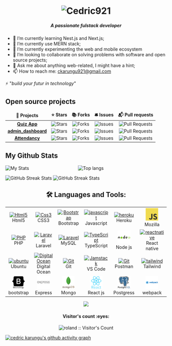 <h1 align="center"><img src="https://readme-typing-svg.herokuapp.com?font=Lobster&color=3594F4&size=46&width=500&height=76&lines=Hi+%F0%9F%91%8B%2C+I'm+Cedric+Karungu" alt="Cedric921" /></h1>

<h5 align="center"><em>A passionate fulstack developer </em></h5>


- 🔭 I’m currently learning Nest.js and Next.js;
- 🔭 I’m currently use MERN stack;
- 🌱 I’m currently experimenting the web and mobile ecosystem
- 👯 I’m looking to collaborate on solving problems with software and open source projects;
- 💬 Ask me about anything web-related, I might have a hint; 
- 📫 How to reach me: ckarungu921@gmail.com

 ⚡ "*build your futur in technology*"


<h2>Open source projects</h2>
<table align="center">
  <thead align="center">
    <tr border: none;>
      <td><b>🎁 Projects</b></td>
      <td><b>⭐ Stars</b></td>
      <td><b>📚 Forks</b></td>
      <td><b>🛎 Issues</b></td>
      <td><b>📬 Pull requests</b></td>
    </tr>
  </thead>
  <tbody align="center">
    <tr>
      <td><a href="https://github.com/Cedric921/food-delivrery"><b>Quiz App</b></a></td>
      <td><img alt="Stars" src="https://img.shields.io/github/stars/Cedric921/GDA_QuizApp?style=flat-square&labelColor=343b41"/></td>
      <td><img alt="Forks" src="https://img.shields.io/github/forks/Cedric921/GDA_QuizApp?style=flat-square&labelColor=343b41"/></td>
      <td><img alt="Issues" src="https://img.shields.io/github/issues/Cedric921/GDA_QuizApp?style=flat-square&labelColor=343b41"/></td>
      <td><img alt="Pull Requests" src="https://img.shields.io/github/issues-pr/Cedric921/gda_admin_dashboard?style=flat-square&labelColor=343b41"/></td>
    </tr>
    <tr>
      <td><a href="https://github.com/Cedric921/food-delivrery"><b>admin_dashboard</b></a></td>
      <td><img alt="Stars" src="https://img.shields.io/github/stars/Cedric921/blog?style=flat-square&labelColor=343b41"/></td>
      <td><img alt="Forks" src="https://img.shields.io/github/forks/Cedric921/gda_admin_dashboard?style=flat-square&labelColor=343b41"/></td>
      <td><img alt="Issues" src="https://img.shields.io/github/issues/Cedric921/Task_tracker?style=flat-square&labelColor=343b41"/></td>
      <td><img alt="Pull Requests" src="https://img.shields.io/github/issues-pr/Cedric921/gda_admin_dashboard?style=flat-square&labelColor=343b41"/></td>
    </tr>
     <tr>
      <td><a href="https://github.com/Cedric921/attendancy-gda"><b>Attendancy</b></a></td>
      <td><img alt="Stars" src="https://img.shields.io/github/stars/Bam92/attendancy-gda?style=flat-square&labelColor=343b41"/></td>
      <td><img alt="Forks" src="https://img.shields.io/github/forks/Bam92/attendancy-gda?style=flat-square&labelColor=343b41"/></td>
      <td><img alt="Issues" src="https://img.shields.io/github/issues/Bam92/attendancy-gda?style=flat-square&labelColor=343b41"/></td>
      <td><img alt="Pull Requests" src="https://img.shields.io/github/issues-pr/Bam92/attendancy-gda?style=flat-square&labelColor=343b41"/></td>
    </tr>
  </tbody>
  
</table>


## My Github Stats

<p>
  <img
    align="left"
    width="45%"
    alt="My Stats"
    src="https://github-readme-stats.vercel.app/api?username=Cedric921&show_icons=true&theme=radical"
  />
  <img
    width="45%"
    alt="Top langs"
    src="https://github-readme-stats.vercel.app/api/top-langs/?username=Cedric921&show_icons=true&theme=radical&layout=compact"
  />
</p>

<p>
  <img
    width="45%"
    height="200"
    alt="GitHub Streak Stats"
    src="https://github-profile-trophy.vercel.app/?username=Cedric921&theme=radical&no-frame=true&column=3&row=2"
  />
  <img
    width="45%"
    height="200"
    alt="GitHub Streak Stats"
    src="https://github-readme-streak-stats.herokuapp.com/?user=Cedric921&theme=radical&date_format=j%20M%5B%20Y%5D&currStreakLabel=6FDA44&fire=6FDA44&ring=6FDA44"
  />
</p>


<h2 align="center">🛠 Languages and Tools:</h2>

<table align="center">
  <tr>
      <td align="center" width="96">
      <a href="#html5">
        <img src="https://seeklogo.com/images/H/html5-without-wordmark-color-logo-14D252D878-seeklogo.com.png" width="48" height="48" alt="Html5" />
      </a>
      <br>Html5
    </td>
    <td align="center" width="96">
      <a href="#css3">
        <img src="https://upload.wikimedia.org/wikipedia/commons/thumb/6/62/CSS3_logo.svg/48px-CSS3_logo.svg.png" width="48" height="48" alt="Css3" />
      </a>
      <br>CSS3
    </td>
     <td align="center" width="96">
      <a href="#bootstrap">
        <img src="https://cdn.worldvectorlogo.com/logos/bootstrap-4.svg" width="48" height="48" alt="Bootstrap" />
      </a>
      <br>Bootstrap
    </td>
     <td align="center" width="96">
      <a href="#js">
        <img src="https://upload.wikimedia.org/wikipedia/commons/thumb/9/99/Unofficial_JavaScript_logo_2.svg/1024px-Unofficial_JavaScript_logo_2.svg.png" width="48" height="48" alt="javascript" />
      </a>
      <br>Javascript
    </td>
    <td align="center" width="96">
      
  <a href="https://heroku.com" target="_blank"> <img src="https://www.vectorlogo.zone/logos/heroku/heroku-icon.svg" alt="heroku" width="40" height="40"/> </a>
        </a> 
      <br>Heroku
    </td>
      <td align="center" width="96">
     <a href="https://developer.mozilla.org/en-US/docs/Web/JavaScript" target="_blank"> <img src="https://raw.githubusercontent.com/devicons/devicon/master/icons/javascript/javascript-original.svg" alt="javascript" width="40" height="40"/> </a> 
      <br>Mozilla
    </td>
  </tr>

  <tr>
     <td align="center" width="96">
      <a href="#nuxtjs" >
        <img src="https://i.ibb.co/LzmYpDX/146-1466902-php-logo-png-transparent-php-logo-png-png-removebg-preview.png" width="48" height="48" alt="PHP" />
      </a>
      <br>PHP
    </td>
      <td align="center" width="96">
      <a href="#laravel">
        <img src="https://cdn.worldvectorlogo.com/logos/laravel-2.svg" width="48" height="48" alt="Laravel" />
      </a>
      <br>Laravel
    </td>
      <td align="center" width="96">
      <a href="#laravel">
        <img src="https://www.logo.wine/a/logo/MySQL/MySQL-Logo.wine.svg" width="48" height="48" alt="Laravel" />
      </a>
      <br>MySQL
    </td>
     <td align="center" width="96">
      <a href="#ts">
        <img src="https://upload.wikimedia.org/wikipedia/commons/thumb/4/4c/Typescript_logo_2020.svg/1200px-Typescript_logo_2020.svg.png" width="48" height="48" alt="TypeScript" />
      </a>
      <br>TypeScript
    </td>
      <td align="center"  width="96">
     <a href="https://nodejs.org" target="_blank"> <img src="https://raw.githubusercontent.com/devicons/devicon/master/icons/nodejs/nodejs-original-wordmark.svg" alt="nodejs" width="40" height="40"/> </a>
      <br>Node js
    </td>
   <td align="center" width="96">
       <a href="https://reactnative.dev/" target="_blank"> <img src="https://reactnative.dev/img/header_logo.svg" alt="reactnative" width="40" height="40"/> </a> 
      <br>React native
    </td>
  </tr>
   <tr>
      <td align="center" width="96">
      <a href="#ubuntu" >
        <img src="https://seeklogo.com/images/U/ubuntu-logo-8FDEC6A07B-seeklogo.com.png" width="48" height="48" alt="ubuntu" />
      </a>
      <br>Ubuntu
    </td>
     <td align="center" width="96">
      <a href="#digitalocean">
        <img src="https://upload.wikimedia.org/wikipedia/commons/f/ff/DigitalOcean_logo.svg" width="48" height="48" alt="Digital Ocean" />
      </a>
      <br>Digital Ocean
    </td>
      <td align="center" width="96">
      <a href="#git" >
        <img src="https://upload.wikimedia.org/wikipedia/commons/thumb/3/3f/Git_icon.svg/1200px-Git_icon.svg.png" width="48" height="48" alt="Git" />
      </a>
      <br>Git
    </td>
      <td align="center"  width="96">
      <a href="#vscode">
        <img src="https://upload.wikimedia.org/wikipedia/commons/9/9a/Visual_Studio_Code_1.35_icon.svg" width="48" height="48" alt="Jamstack" />
      </a>
      <br>VS Code
    </td>
      <td align="center" width="96">
      <a href="#postman" >
        <img src="https://www.vectorlogo.zone/logos/getpostman/getpostman-icon.svg" width="48" height="48" alt="Git" />
      </a>
      <br>Postman
    </td>
      <td align="center" width="96">
  <a href="https://tailwindcss.com/" target="_blank"> <img src="https://www.vectorlogo.zone/logos/tailwindcss/tailwindcss-icon.svg" alt="tailwind" width="40" height="40"/> </a> 
      <br>Tailwind
    </td>
  </tr>
  <tr>
      <td align="center" width="96">
      <a href="https://getbootstrap.com" target="_blank"> 
        <img src="https://raw.githubusercontent.com/devicons/devicon/master/icons/bootstrap/bootstrap-plain-wordmark.svg" alt="bootstrap" width="40" height="40"/> 
        </a> 
      <br>bootstrap
    </td>
     <td align="center" width="96">
      <a href="https://expressjs.com" target="_blank"> <img src="https://raw.githubusercontent.com/devicons/devicon/master/icons/express/express-original-wordmark.svg" alt="express" width="40" height="40"/> </a>
      <br>Express
    </td>
      <td align="center" width="96">
  <a href="https://www.mongodb.com/" target="_blank"> <img src="https://raw.githubusercontent.com/devicons/devicon/master/icons/mongodb/mongodb-original-wordmark.svg" alt="mongodb" width="40" height="40"/> </a>
      <br>Mongo
    </td>
      <td align="center"  width="96">
      <a href="https://reactjs.org/" target="_blank"> <img src="https://raw.githubusercontent.com/devicons/devicon/master/icons/react/react-original-wordmark.svg" alt="react" width="40" height="40"/> </a> 
      <br>React js
    </td>
      <td align="center" width="96">
      <a href="https://www.postgresql.org" target="_blank"> <img src="https://raw.githubusercontent.com/devicons/devicon/master/icons/postgresql/postgresql-original-wordmark.svg" alt="postgresql" width="40" height="40"/> </a> 
      <br>Postgress
    </td>
      <td align="center" width="96">
      <a href="https://webpack.js.org" target="_blank"> <img src="https://raw.githubusercontent.com/devicons/devicon/d00d0969292a6569d45b06d3f350f463a0107b0d/icons/webpack/webpack-original-wordmark.svg" alt="webpack" width="40" height="40"/> </a> 
      <br>webpack
    </td>
  </tr>

  </tr>
</table>
<p align="center">
  <img src="https://capsule-render.vercel.app/api?type=waving&color=gradient&height=60&section=footer"/>
</p>

<h4 align="center">Visitor's count :eyes:</h4>

<p align="center"><img src="https://profile-counter.glitch.me/{cedric921}/count.svg" alt="roland :: Visitor's Count" /></p>

[![cedric karungu's github activity graph](https://activity-graph.herokuapp.com/graph?username=cedric921&bg_color=0D1117&color=5BCDEC&line=5BCDEC&point=FFFFFF&area=true&hide_border=true)](https://github.com/cedric921/github-readme-activity-graph)
<br/>
<br/>
